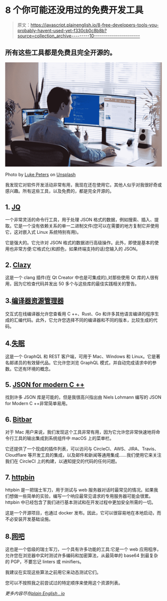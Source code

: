 # 8 个你可能还没用过的免费开发工具

> 原文：<https://javascript.plainenglish.io/8-free-developers-tools-you-probably-havent-used-yet-f330cb0c8b8b?source=collection_archive---------10----------------------->

## 所有这些工具都是免费且完全开源的。

![](img/4c2ad609ada1c2d9d36a4e6991452379.png)

Photo by [Luke Peters](https://unsplash.com/@lukepeters?utm_source=medium&utm_medium=referral) on [Unsplash](https://unsplash.com?utm_source=medium&utm_medium=referral)

我发现它对软件开发活动非常有用，我现在还在使用它。其他人似乎对我很好奇或感兴趣。所有这些工具，以及免费的，都是完全开源的。

## 1. [JQ](https://stedolan.github.io/jq/)

一个非常灵活的命令行工具，用于处理 JSON 格式的数据，例如搜索、插入、提取。它是一个没有依赖关系的单一二进制文件(您可以在需要的地方复制它并使用它，这对嵌入式 Linux 系统特别有用)。

它是强大的。它允许对 JSON 格式的数据进行高级操作。此外，即使是基本的使用也非常方便:它格式化(和颜色，如果终端支持的话)您输入的 JSON。

## 2. [Clazy](https://apps.kde.org/clazy/)

这是一个 clang 插件(在 Qt Creator 中也是可集成的),对那些使用 Qt 库的人很有用，因为它检查代码并发出 50 多个与这些库的最佳实践相关的警告。

## 3.[编译器资源管理器](https://godbolt.org/)

交互式在线编译器允许您查看用 C ++、Rust、Go 和许多其他语言编译的程序生成的汇编代码。此外，它允许您选择不同的编译器和不同的版本，比较生成的代码。

## 4.[失眠](https://github.com/Kong/insomnia)

这是一个 GraphQL 和 REST 客户端，可用于 Mac、Windows 和 Linux。它是著名邮递员的有效替代品。它允许您浏览 GraphQL 模式，并自动完成请求中的参数。它还有环境的概念。

## 5. [JSON for modern C ++](https://github.com/nlohmann/json)

找到许多 JSON 库是可能的，但是我很高兴指出由 Niels Lohmann 编写的 JSON for Modern C ++非常简单易用。

## 6. [Bitbar](https://github.com/matryer/xbar)

对于 Mac 用户来说，我们发现这个工具非常有用，因为它允许您非常快速地将命令行工具的输出集成到系统组件中 macOS 上的菜单栏。

它还提供了一个现成的插件列表，可以访问与 CircleCI、AWS、JIRA、Travis、Cloudflare 等开发工具的集成，以及邮件和新闻等通用集成……我们使用它来关注我们在 CircleCI 上的构建，以通知提交的代码的任何问题。

## 7. [httpbin](https://github.com/postmanlabs/httpbin)

httpbin 是一把瑞士军刀，用于测试与 web 服务器对话时最常见的情况。如果我们想做一些简单的实验，编写一个响应最常见请求的专用服务器可能会很累。httpbin 中已经包含了我们进行基本测试和在开发过程中更加安全所需的一切。

这是一个开源项目，也通过 docker 发布。因此，它可以很容易地在本地启动，而不必安装开发基础设施。

## 8.[网吧](https://gchq.github.io/CyberChef/)

这也是一个低级的瑞士军刀，一个具有许多功能的工具:它是一个 web 应用程序，允许您在浏览器中实时测试许多编码和加密算法，从最简单的 base64 到最复杂的 PGP，不要忘记 linters 或 minifiers。

我建议在实现这些算法之前用它来动态测试它们。

您可以不按照我之前尝试过的特定顺序来使用这个资源列表。

*更多内容尽在*[*plain English . io*](http://plainenglish.io/)
